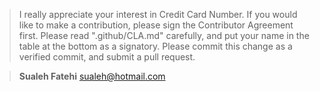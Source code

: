 > I really appreciate your interest in Credit Card Number. If you would like to make a contribution, please sign the Contributor Agreement first. Please read ".github/CLA.md" carefully, and put your name in the table at the bottom as a signatory. Please commit this change as a verified commit, and submit a pull request.

> **Sualeh Fatehi** <sualeh@hotmail.com>
